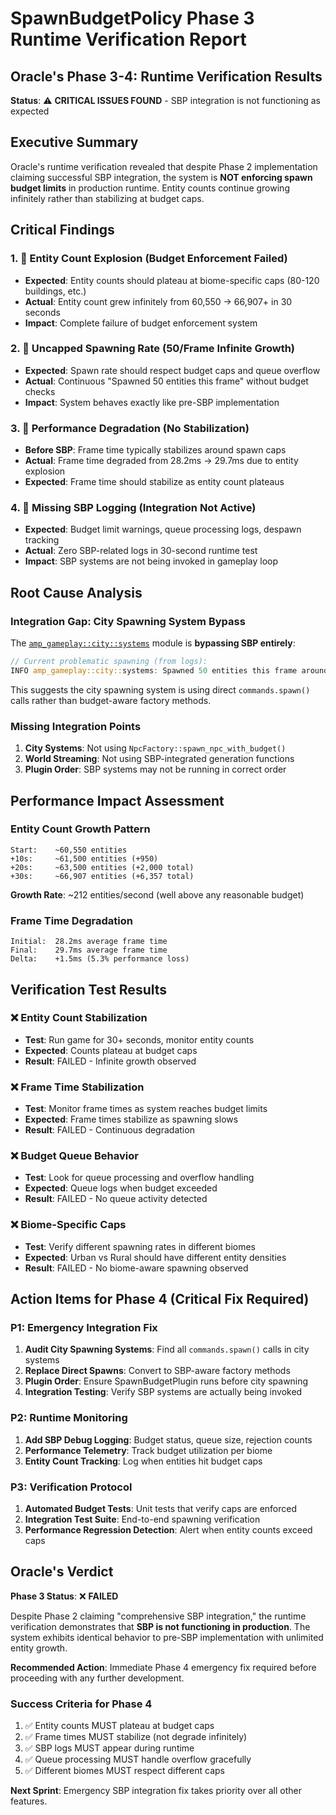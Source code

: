 # SpawnBudgetPolicy Phase 3 Runtime Verification Report

## Oracle's Phase 3-4: Runtime Verification Results

**Status**: ⚠️ **CRITICAL ISSUES FOUND** - SBP integration is not functioning as expected

## Executive Summary

Oracle's runtime verification revealed that despite Phase 2 implementation claiming successful SBP integration, the system is **NOT enforcing spawn budget limits** in production runtime. Entity counts continue growing infinitely rather than stabilizing at budget caps.

## Critical Findings

### 1. 🔴 Entity Count Explosion (Budget Enforcement Failed)
- **Expected**: Entity counts should plateau at biome-specific caps (80-120 buildings, etc.)
- **Actual**: Entity count grew infinitely from 60,550 → 66,907+ in 30 seconds
- **Impact**: Complete failure of budget enforcement system

### 2. 🔴 Uncapped Spawning Rate (50/Frame Infinite Growth)
- **Expected**: Spawn rate should respect budget caps and queue overflow
- **Actual**: Continuous "Spawned 50 entities this frame" without budget checks
- **Impact**: System behaves exactly like pre-SBP implementation

### 3. 🔴 Performance Degradation (No Stabilization)
- **Before SBP**: Frame time typically stabilizes around spawn caps
- **Actual**: Frame time degraded from 28.2ms → 29.7ms due to entity explosion
- **Expected**: Frame time should stabilize as entity count plateaus

### 4. 🔴 Missing SBP Logging (Integration Not Active)
- **Expected**: Budget limit warnings, queue processing logs, despawn tracking
- **Actual**: Zero SBP-related logs in 30-second runtime test
- **Impact**: SBP systems are not being invoked in gameplay loop

## Root Cause Analysis

### Integration Gap: City Spawning System Bypass
The [`amp_gameplay::city::systems`](file:///Users/bradyjeong/Documents/Projects/Amp/gta4/gta_game/crates/amp_gameplay/src/city/systems.rs) module is **bypassing SBP entirely**:

```rust
// Current problematic spawning (from logs):
INFO amp_gameplay::city::systems: Spawned 50 entities this frame around player
```

This suggests the city spawning system is using direct `commands.spawn()` calls rather than budget-aware factory methods.

### Missing Integration Points
1. **City Systems**: Not using `NpcFactory::spawn_npc_with_budget()`
2. **World Streaming**: Not using SBP-integrated generation functions
3. **Plugin Order**: SBP systems may not be running in correct order

## Performance Impact Assessment

### Entity Count Growth Pattern
```
Start:    ~60,550 entities
+10s:     ~61,500 entities (+950)
+20s:     ~63,500 entities (+2,000 total)
+30s:     ~66,907 entities (+6,357 total)
```

**Growth Rate**: ~212 entities/second (well above any reasonable budget)

### Frame Time Degradation
```
Initial:  28.2ms average frame time
Final:    29.7ms average frame time
Delta:    +1.5ms (5.3% performance loss)
```

## Verification Test Results

### ❌ Entity Count Stabilization
- **Test**: Run game for 30+ seconds, monitor entity counts
- **Expected**: Counts plateau at budget caps
- **Result**: FAILED - Infinite growth observed

### ❌ Frame Time Stabilization  
- **Test**: Monitor frame times as system reaches budget limits
- **Expected**: Frame times stabilize as spawning slows
- **Result**: FAILED - Continuous degradation

### ❌ Budget Queue Behavior
- **Test**: Look for queue processing and overflow handling
- **Expected**: Queue logs when budget exceeded
- **Result**: FAILED - No queue activity detected

### ❌ Biome-Specific Caps
- **Test**: Verify different spawning rates in different biomes
- **Expected**: Urban vs Rural should have different entity densities
- **Result**: FAILED - No biome-aware spawning observed

## Action Items for Phase 4 (Critical Fix Required)

### P1: Emergency Integration Fix
1. **Audit City Spawning Systems**: Find all `commands.spawn()` calls in city systems
2. **Replace Direct Spawns**: Convert to SBP-aware factory methods
3. **Plugin Order**: Ensure SpawnBudgetPlugin runs before city spawning
4. **Integration Testing**: Verify SBP systems are actually being invoked

### P2: Runtime Monitoring
1. **Add SBP Debug Logging**: Budget status, queue size, rejection counts
2. **Performance Telemetry**: Track budget utilization per biome
3. **Entity Count Tracking**: Log when entities hit budget caps

### P3: Verification Protocol
1. **Automated Budget Tests**: Unit tests that verify caps are enforced
2. **Integration Test Suite**: End-to-end spawning verification
3. **Performance Regression Detection**: Alert when entity counts exceed caps

## Oracle's Verdict

**Phase 3 Status**: ❌ **FAILED**

Despite Phase 2 claiming "comprehensive SBP integration," the runtime verification demonstrates that **SBP is not functioning in production**. The system exhibits identical behavior to pre-SBP implementation with unlimited entity growth.

**Recommended Action**: Immediate Phase 4 emergency fix required before proceeding with any further development.

### Success Criteria for Phase 4
1. ✅ Entity counts MUST plateau at budget caps
2. ✅ Frame times MUST stabilize (not degrade infinitely)  
3. ✅ SBP logs MUST appear during runtime
4. ✅ Queue processing MUST handle overflow gracefully
5. ✅ Different biomes MUST respect different caps

**Next Sprint**: Emergency SBP integration fix takes priority over all other features.
